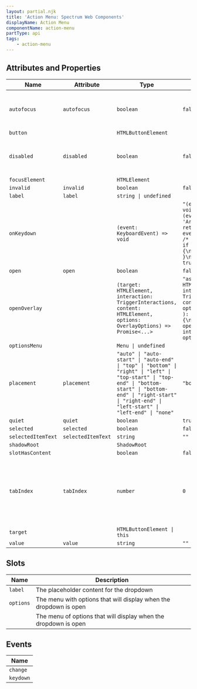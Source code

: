 ```yaml
---
layout: partial.njk
title: 'Action Menu: Spectrum Web Components'
displayName: Action Menu
componentName: action-menu
partType: api
tags:
    - action-menu
---
```


<h2>Attributes and Properties</h2>
<div class="table-container">
<table class="spectrum-Table">
<thead class="spectrum-Table-head">
<tr>

<th class="spectrum-Table-headCell">
Name
</th>

<th class="spectrum-Table-headCell">
Attribute
</th>

<th class="spectrum-Table-headCell">
Type
</th>

<th class="spectrum-Table-headCell">
Default
</th>

<th class="spectrum-Table-headCell">
Description
</th>

</tr>
</thead>
<tbody class="spectrum-Table-body">

<tr class="spectrum-Table-row">

<td class="spectrum-Table-cell">
<code>autofocus</code>
</td>

<td class="spectrum-Table-cell">
<code>autofocus</code>
</td>

<td class="spectrum-Table-cell">
<code>boolean</code>
</td>

<td class="spectrum-Table-cell">
<code>false</code>
</td>

<td class="spectrum-Table-cell">
When this control is rendered, focus it automatically
</td>

</tr>

<tr class="spectrum-Table-row">

<td class="spectrum-Table-cell">
<code>button</code>
</td>

<td class="spectrum-Table-cell">
<code></code>
</td>

<td class="spectrum-Table-cell">
<code>HTMLButtonElement</code>
</td>

<td class="spectrum-Table-cell">
<code></code>
</td>

<td class="spectrum-Table-cell">

</td>

</tr>

<tr class="spectrum-Table-row">

<td class="spectrum-Table-cell">
<code>disabled</code>
</td>

<td class="spectrum-Table-cell">
<code>disabled</code>
</td>

<td class="spectrum-Table-cell">
<code>boolean</code>
</td>

<td class="spectrum-Table-cell">
<code>false</code>
</td>

<td class="spectrum-Table-cell">
Disable this control. It will not receive focus or events
</td>

</tr>

<tr class="spectrum-Table-row">

<td class="spectrum-Table-cell">
<code>focusElement</code>
</td>

<td class="spectrum-Table-cell">
<code></code>
</td>

<td class="spectrum-Table-cell">
<code>HTMLElement</code>
</td>

<td class="spectrum-Table-cell">
<code></code>
</td>

<td class="spectrum-Table-cell">

</td>

</tr>

<tr class="spectrum-Table-row">

<td class="spectrum-Table-cell">
<code>invalid</code>
</td>

<td class="spectrum-Table-cell">
<code>invalid</code>
</td>

<td class="spectrum-Table-cell">
<code>boolean</code>
</td>

<td class="spectrum-Table-cell">
<code>false</code>
</td>

<td class="spectrum-Table-cell">

</td>

</tr>

<tr class="spectrum-Table-row">

<td class="spectrum-Table-cell">
<code>label</code>
</td>

<td class="spectrum-Table-cell">
<code>label</code>
</td>

<td class="spectrum-Table-cell">
<code>string | undefined</code>
</td>

<td class="spectrum-Table-cell">
<code></code>
</td>

<td class="spectrum-Table-cell">

</td>

</tr>

<tr class="spectrum-Table-row">

<td class="spectrum-Table-cell">
<code>onKeydown</code>
</td>

<td class="spectrum-Table-cell">
<code></code>
</td>

<td class="spectrum-Table-cell">
<code>(event: KeyboardEvent) => void</code>
</td>

<td class="spectrum-Table-cell">
<code>"(event: KeyboardEvent): void => {\n        if (event.code !== 'ArrowDown') {\n            return;\n        }\n        event.preventDefault();\n        /* c8 ignore next 3 */\n        if (!this.optionsMenu) {\n            return;\n        }\n        this.open = true;\n    }"</code>
</td>

<td class="spectrum-Table-cell">

</td>

</tr>

<tr class="spectrum-Table-row">

<td class="spectrum-Table-cell">
<code>open</code>
</td>

<td class="spectrum-Table-cell">
<code>open</code>
</td>

<td class="spectrum-Table-cell">
<code>boolean</code>
</td>

<td class="spectrum-Table-cell">
<code>false</code>
</td>

<td class="spectrum-Table-cell">

</td>

</tr>

<tr class="spectrum-Table-row">

<td class="spectrum-Table-cell">
<code>openOverlay</code>
</td>

<td class="spectrum-Table-cell">
<code></code>
</td>

<td class="spectrum-Table-cell">
<code>(target: HTMLElement, interaction: TriggerInteractions, content: HTMLElement, options: OverlayOptions) => Promise<...></code>
</td>

<td class="spectrum-Table-cell">
<code>"async (\n        target: HTMLElement,\n        interaction: TriggerInteractions,\n        content: HTMLElement,\n        options: OverlayOptions\n    ): Promise<() => void> => {\n        return await openOverlay(target, interaction, content, options);\n    }"</code>
</td>

<td class="spectrum-Table-cell">

</td>

</tr>

<tr class="spectrum-Table-row">

<td class="spectrum-Table-cell">
<code>optionsMenu</code>
</td>

<td class="spectrum-Table-cell">
<code></code>
</td>

<td class="spectrum-Table-cell">
<code>Menu | undefined</code>
</td>

<td class="spectrum-Table-cell">
<code></code>
</td>

<td class="spectrum-Table-cell">

</td>

</tr>

<tr class="spectrum-Table-row">

<td class="spectrum-Table-cell">
<code>placement</code>
</td>

<td class="spectrum-Table-cell">
<code>placement</code>
</td>

<td class="spectrum-Table-cell">
<code>"auto" | "auto-start" | "auto-end" | "top" | "bottom" | "right" | "left" | "top-start" | "top-end" | "bottom-start" | "bottom-end" | "right-start" | "right-end" | "left-start" | "left-end" | "none"</code>
</td>

<td class="spectrum-Table-cell">
<code>"bottom-start"</code>
</td>

<td class="spectrum-Table-cell">

</td>

</tr>

<tr class="spectrum-Table-row">

<td class="spectrum-Table-cell">
<code>quiet</code>
</td>

<td class="spectrum-Table-cell">
<code>quiet</code>
</td>

<td class="spectrum-Table-cell">
<code>boolean</code>
</td>

<td class="spectrum-Table-cell">
<code>true</code>
</td>

<td class="spectrum-Table-cell">

</td>

</tr>

<tr class="spectrum-Table-row">

<td class="spectrum-Table-cell">
<code>selected</code>
</td>

<td class="spectrum-Table-cell">
<code>selected</code>
</td>

<td class="spectrum-Table-cell">
<code>boolean</code>
</td>

<td class="spectrum-Table-cell">
<code>false</code>
</td>

<td class="spectrum-Table-cell">

</td>

</tr>

<tr class="spectrum-Table-row">

<td class="spectrum-Table-cell">
<code>selectedItemText</code>
</td>

<td class="spectrum-Table-cell">
<code>selectedItemText</code>
</td>

<td class="spectrum-Table-cell">
<code>string</code>
</td>

<td class="spectrum-Table-cell">
<code>""</code>
</td>

<td class="spectrum-Table-cell">

</td>

</tr>

<tr class="spectrum-Table-row">

<td class="spectrum-Table-cell">
<code>shadowRoot</code>
</td>

<td class="spectrum-Table-cell">
<code></code>
</td>

<td class="spectrum-Table-cell">
<code>ShadowRoot</code>
</td>

<td class="spectrum-Table-cell">
<code></code>
</td>

<td class="spectrum-Table-cell">

</td>

</tr>

<tr class="spectrum-Table-row">

<td class="spectrum-Table-cell">
<code>slotHasContent</code>
</td>

<td class="spectrum-Table-cell">
<code></code>
</td>

<td class="spectrum-Table-cell">
<code>boolean</code>
</td>

<td class="spectrum-Table-cell">
<code>false</code>
</td>

<td class="spectrum-Table-cell">

</td>

</tr>

<tr class="spectrum-Table-row">

<td class="spectrum-Table-cell">
<code>tabIndex</code>
</td>

<td class="spectrum-Table-cell">
<code>tabIndex</code>
</td>

<td class="spectrum-Table-cell">
<code>number</code>
</td>

<td class="spectrum-Table-cell">
<code>0</code>
</td>

<td class="spectrum-Table-cell">
The tab index to apply to this control. See general documentation about
the tabindex HTML property
</td>

</tr>

<tr class="spectrum-Table-row">

<td class="spectrum-Table-cell">
<code>target</code>
</td>

<td class="spectrum-Table-cell">
<code></code>
</td>

<td class="spectrum-Table-cell">
<code>HTMLButtonElement | this</code>
</td>

<td class="spectrum-Table-cell">
<code></code>
</td>

<td class="spectrum-Table-cell">

</td>

</tr>

<tr class="spectrum-Table-row">

<td class="spectrum-Table-cell">
<code>value</code>
</td>

<td class="spectrum-Table-cell">
<code>value</code>
</td>

<td class="spectrum-Table-cell">
<code>string</code>
</td>

<td class="spectrum-Table-cell">
<code>""</code>
</td>

<td class="spectrum-Table-cell">

</td>

</tr>

</tbody>
</table>
</div>
    

<h2>Slots</h2>
<div class="table-container">
<table class="spectrum-Table">
<thead class="spectrum-Table-head">
<tr>

<th class="spectrum-Table-headCell">
Name
</th>

<th class="spectrum-Table-headCell">
Description
</th>

</tr>
</thead>
<tbody class="spectrum-Table-body">

<tr class="spectrum-Table-row">

<td class="spectrum-Table-cell">
<code>label</code>
</td>

<td class="spectrum-Table-cell">
The placeholder content for the dropdown
</td>

</tr>

<tr class="spectrum-Table-row">

<td class="spectrum-Table-cell">
<code>options</code>
</td>

<td class="spectrum-Table-cell">
The menu with options that will display when the dropdown is open
</td>

</tr>

<tr class="spectrum-Table-row">

<td class="spectrum-Table-cell">
<code></code>
</td>

<td class="spectrum-Table-cell">
The menu of options that will display when the dropdown is open
</td>

</tr>

</tbody>
</table>
</div>
    

<h2>Events</h2>
<div class="table-container">
<table class="spectrum-Table">
<thead class="spectrum-Table-head">
<tr>

<th class="spectrum-Table-headCell">
Name
</th>

</tr>
</thead>
<tbody class="spectrum-Table-body">

<tr class="spectrum-Table-row">

<td class="spectrum-Table-cell">
<code>change</code>
</td>

</tr>

<tr class="spectrum-Table-row">

<td class="spectrum-Table-cell">
<code>keydown</code>
</td>

</tr>

</tbody>
</table>
</div>
    
